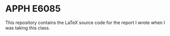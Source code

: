 # APPH E6085

This repository contains the LaTeX source code for the report I wrote when I was taking this class.
